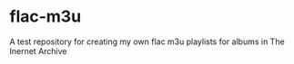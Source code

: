 # flac-m3u
A test repository for creating my own flac m3u playlists for albums in The Inernet Archive
